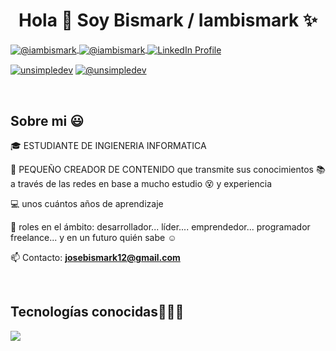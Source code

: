 <h1 align="center">Hola 👋  Soy Bismark / Iambismark ✨ </h1> 
<p align="left">
  <a href="https://youtube.com/@iambismark?si=ioKpPgFJiia2O" target="_blank">
    <img align="center" src="https://img.shields.io/badge/YouTube-FF0000?style=for-the-badge&logo=youtube&logoColor=white" alt="@iambismark"/>
</a>
<a href="https://www.tiktok.com/@iambismark._?_t=ZM-8tc4pWd4ZtN&_r=1" target="_blank">
    <img align="center" src="https://img.shields.io/badge/TikTok-000000?style=for-the-badge&logo=tiktok&logoColor=white" alt="@iambismark"/>
</a>  
<a href="https://www.linkedin.com/comm/mynetwork/discovery-see-all?usecase=PEOPLE_FOLLOWS&followMember=bismarklopez" target="_blank">
    <img align="center" src="https://img.shields.io/badge/LinkedIn-0077B5?style=for-the-badge&logo=linkedin&logoColor=white" alt="LinkedIn Profile"/>
</a>

<a href="https://fb.com/unsimpledev" target="blank"><img align="center" src="https://img.shields.io/badge/Facebook-1877F2?style=for-the-badge&logo=facebook&logoColor=white" alt="unsimpledev"  /></a>
<a href = "mailto:unsimpledev@gmail.com" target="blank"><img align="center" src="https://img.shields.io/badge/Gmail-D14836?style=for-the-badge&logo=gmail&logoColor=white" alt="@unsimpledev"  /></a>
  </p>
<br>
<h2>Sobre mi 😃</h2>
<!--Intro start-->

<p align="left">
🎓 ESTUDIANTE DE INGIENERIA INFORMATICA

🎥 PEQUEÑO CREADOR DE CONTENIDO que transmite sus conocimientos 📚 a través de las redes en base a mucho estudio 😵 y experiencia

💻 unos cuántos años de aprendizaje 

📝 roles en el ámbito: desarrollador... líder.... emprendedor... programador freelance... y en un futuro quién sabe ☺️

📫 Contacto: **josebismark12@gmail.com**
<!--Intro end-->
  </p>
<br>
<h2 >Tecnologías conocidas👨🏻‍💻</h2>
<!--tech stack icons-->
<p align="left">
  <a href="https://skillicons.dev">
    <img src="https://skillicons.dev/icons?i=c,cs,java,py,css,html,mysql,git,github,linux,ai,ps&perline=12" />
  </a>
</p>
<br>
<!-------------------------->
